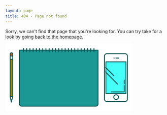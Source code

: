 ```yaml
---
layout: page
title: 404 - Page not found
---
```


Sorry, we can't find that page that you're looking for. You can try take for a look by going [back to the homepage](/).

[<img src="/images/hero.png" alt="404" style="width: 400px;"/>](/)
